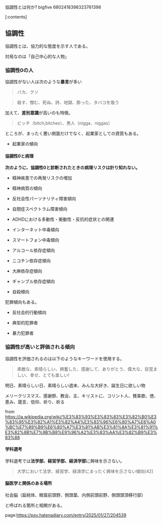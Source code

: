 協調性とは何か?
bigfive
6802418398323761398


[:contents]




## 協調性



協調性とは、協力的な態度を示す人である。

対局なのは「自己中心的な人物」


### 協調性0の人



協調性がない人は次のような**暴言**が多い



> バカ、クソ

> 殺す、憎む、死ぬ、詩、地獄、酔った、タバコを吸う



加えて、**差別意識**が高いのも特徴。



> ビッチ（bitch,bitches）、黒人（nigga、niggas）



ところが、まったく悪い側面だけでなく、起業家としての資質もある。



- 起業家の傾向





#### 協調性0と病理



**次のように、協調性0と診断されたときの病理リスクは計り知れない。**



- 精神疾患での再発リスクの増加

- 精神病質の傾向

- 反社会性パーソナリティ障害傾向

- 自閉症スペクトラム障害傾向

- ADHDにおける多動性・衝動性・反抗的症状との関連

- インターネット中毒傾向

- スマートフォン中毒傾向

- アルコール依存症傾向

- ニコチン依存症傾向

- 大麻依存症傾向

- ギャンブル依存症傾向

- 自殺傾向



犯罪傾向もある。



- 反社会的行動傾向

- 典型的犯罪者

- 暴力犯罪者





### 協調性が高いと評価される傾向



協調性を評価されるのは以下のようなキーワードを使用する。



> 素敵な、素晴らしい、興奮した、感謝して、ありがとう、偉大な、目覚ましい、幸せ、とても楽しい!

明日、素晴らしい日、素晴らしい週末、みんな大好き、誕生日に欲しい物

メリークリスマス、感謝祭、教会、主、キリストに、コリント人、賛美歌、徳、恵み、箴言、信仰、祈り、祈る



from https://ja.wikipedia.org/wiki/%E3%83%93%E3%83%83%E3%82%B0%E3%83%95%E3%82%A1%E3%82%A4%E3%83%96%E6%80%A7%E6%A0%BC%E7%89%B9%E6%80%A7%E3%81%AB%E3%81%8A%E3%81%91%E3%82%8B%E7%9B%B8%E9%96%A2%E3%83%AA%E3%82%B9%E3%83%88



#### 学科選考



学科選考では**法学部、経営学部、経済学部**に興味を示さない。



> 大学において法学、経営学、経済学にまったく興味を示さない傾向[42]





#### 脳医学と関係のある場所



社会脳（扁桃体、眼窩前頭野、側頭葉、内側前頭前野、側頭頭頂移行部）

と呼ばれる箇所と相関がある。




page:https://psy.hatenadiary.com/entry/2025/01/27/204539
